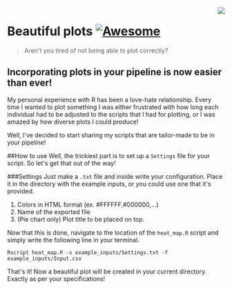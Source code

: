 <img src="icon.png" align="right" />

# Beautiful plots [![Awesome](https://cdn.rawgit.com/sindresorhus/awesome/d7305f38d29fed78fa85652e3a63e154dd8e8829/media/badge.svg)](https://github.com/sindresorhus/awesome#readme)
> Aren't you tired of not being able to plot correctly?


## Incorporating plots in your pipeline is now easier than ever! 

My personal experience with R has been a love-hate relationship. Every time I wanted to plot something I was either frustrated with how long each individual had to be adjusted to the scripts that I had for plotting, or I was amazed by how diverse plots I could produce! 

Well, I've decided to start sharing my scripts that are tailor-made to be in your pipeline!

##How to use
Well, the trickiest part is to set up a `Settings` file for your script. So let's get that out of the way!

###Settings
Just make a `.txt` file and inside write your configuration. Place it in the directory with the example inputs, or you could use one that it's provided. 

1. Colors in HTML format (ex. #FFFFFF,#000000,...)
2. Name of the exported file
3. (Pie chart only) Plot title to be placed on top.

Now that this is done, navigate to the location of the `heat_map.R` script and simply write the following line in your terminal.

`Rscript heat_map.R -s example_inputs/Settings.txt -f example_inputs/Input.csv`

That's it! Now a beautiful plot will be created in your current directory. Exactly as per your specifications!
